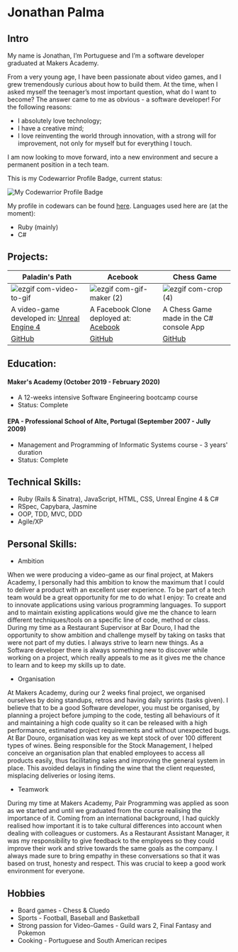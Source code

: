 # Jonathan Palma
## Intro

My name is Jonathan, I’m Portuguese and I’m a software developer graduated at Makers Academy.

From a very young age, I have been passionate about video games, and I grew tremendously curious about how to build them. At the time, when I asked myself the teenager’s most important question, what do I want to become? The answer came to me as obvious - a software developer! For the following reasons:
* I absolutely love technology; 
* I have a creative mind;
* I love reinventing the world through innovation, with a strong will for improvement, not only for myself but for everything I touch.

I am now looking to move forward, into a new environment and secure a permanent position in a tech team.

This is my Codewarrior Profile Badge, current status: 

![My Codewarrior Profile Badge](https://www.codewars.com/users/Jonathan%20Palma/badges/large)

My profile in codewars can be found [here](https://www.codewars.com/users/Jonathan%20Palma/). Languages used here are (at the moment):

* Ruby (mainly)
* C#

## Projects:
 
| Paladin's Path |    Acebook    |    Chess Game    | 
| --------------- | --------------- | ---------------- |
| ![ezgif com-video-to-gif](https://user-images.githubusercontent.com/55409351/76026579-f6121e80-5f26-11ea-9012-c5879f7efe57.gif) | ![ezgif com-gif-maker (2)](https://user-images.githubusercontent.com/55409351/76026271-56ed2700-5f26-11ea-95ba-5255bc11a821.gif) | ![ezgif com-crop (4)](https://user-images.githubusercontent.com/55409351/77004281-bc91d800-6956-11ea-841d-997f31cca78a.gif)
|A video-game developed in: [Unreal Engine 4](https://www.unrealengine.com/en-US/industry/games) |A Facebook Clone deployed at: [Acebook](http://acebook-irrelevant-pests.herokuapp.com) | A Chess Game made in the C# console App |
|[GitHub](https://github.com/BenSheridanEdwards/Makers_Final_Project_Paladins_Path) |[GitHub](https://github.com/ffgi-es/acebook_irrelevant_pests) | [GitHub](https://github.com/JonathanPalma-code/Chess-Game) |
 
## Education:
 
#### Maker's Academy (October 2019 - February 2020) 
* A 12-weeks intensive Software Engineering bootcamp course
* Status: Complete
 
#### EPA - Professional School of Alte, Portugal (September 2007 - Jully 2009)
* Management and Programming of Informatic Systems course - 3 years' duration
* Status: Complete
 
## Technical Skills:
 
* Ruby (Rails & Sinatra), JavaScript, HTML, CSS, Unreal Engine 4 & C#
* RSpec, Capybara, Jasmine
* OOP, TDD, MVC, DDD
* Agile/XP
 
## Personal Skills:
 
* Ambition
 
When we were producing a video-game as our final project, at Makers Academy, I personally had this ambition to know the maximum that I could to deliver a product with an excellent user experience. 
To be part of a tech team would be a great opportunity for me to do what I enjoy: To create and to innovate applications using various programming languages. To support and to maintain existing applications would give me the chance to learn different techniques/tools on a specific line of code, method or class. During my time as a Restaurant Supervisor at Bar Douro, I had the opportunity to show ambition and challenge myself by taking on tasks that were not part of my duties. I always strive to learn new things. As a Software developer there is always something new to discover while working on a project, which really appeals to me as it gives me the chance to learn and to keep my skills up to date. 
 
* Organisation
 
At Makers Academy, during our 2 weeks final project, we organised ourselves by doing standups, retros and having daily sprints (tasks given). I believe that to be a good Software developer, you must be organised, by planning a project before jumping to the code, testing all behaviours of it and maintaining a high code quality so it can be released with a high performance, estimated project requirements and without unexpected bugs. At Bar Douro, organisation was key as we kept stock of over 100 different types of wines. Being responsible for the Stock Management, I helped conceive an organisation plan that enabled employees to access all products easily, thus facilitating sales and improving the general system in place. This avoided delays in finding the wine that the client requested, misplacing deliveries or losing items.
 
* Teamwork
 
During my time at Makers Academy, Pair Programming was applied as soon as we started and until we graduated from the course realising the importance of it. 
Coming from an international background, I had quickly realised how important it is to take cultural differences into account when dealing with colleagues or customers. As a Restaurant Assistant Manager, it was my responsibility to give feedback to the employees so they could improve their work and strive towards the same goals as the company. I always made sure to bring empathy in these conversations so that it was based on trust, honesty and respect. This was crucial to keep a good work environment for everyone.
 
## Hobbies

* Board games - Chess & Cluedo
* Sports - Football, Baseball and Basketball
* Strong passion for Video-Games - Guild wars 2, Final Fantasy and Pokemon
* Cooking - Portuguese and South American recipes
